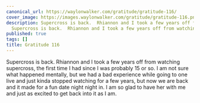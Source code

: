 ```yaml
---
canonical_url: https://waylonwalker.com/gratitude/gratitude-116/
cover_image: https://images.waylonwalker.com/gratitude/gratitude-116.png
description: Supercross is back.  Rhiannon and I took a few years off from watching
  Supercross is back.  Rhiannon and I took a few years off from watching
published: true
tags: []
title: Gratitude 116
---
```


Supercross is back.  Rhiannon and I took a few years off from watching supercross, the first time I had since I was probably 15 or so.  I am not sure what happened mentally, but we had a bad experience while going to one live and just kinda stopped watching for a few years, but now we are back and it made for a fun date night night in.  I am so glad to have her with me and just as excited to get back into it as I am.